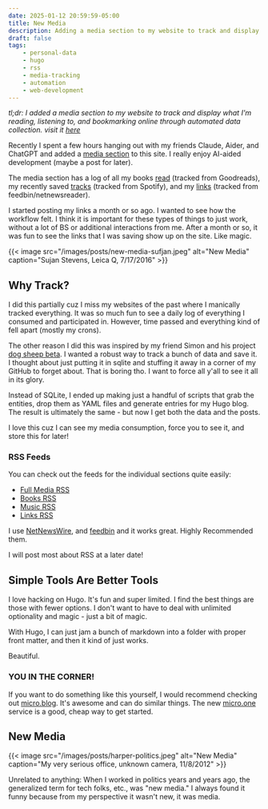 ```yaml
---
date: 2025-01-12 20:59:59-05:00
title: New Media
description: Adding a media section to my website to track and display what I'm reading, listening to, and bookmarking online through automated data collection.
draft: false
tags:
    - personal-data
    - hugo
    - rss
    - media-tracking
    - automation
    - web-development
---
```


_tl;dr: I added a media section to my website to track and display what I'm reading, listening to, and bookmarking online through automated data collection. visit it [here](/media)_

Recently I spent a few hours hanging out with my friends Claude, Aider, and ChatGPT and added a [media section](/media) to this site. I really enjoy AI-aided development (maybe a post for later).

The media section has a log of all my books [read](/media/books) (tracked from Goodreads), my recently saved [tracks](/media/music) (tracked from Spotify), and my [links](/media/links) (tracked from feedbin/netnewsreader).

I started posting my links a month or so ago. I wanted to see how the workflow felt. I think it is important for these types of things to just work, without a lot of BS or additional interactions from me. After a month or so, it was fun to see the links that I was saving show up on the site. Like magic.

{{< image src="/images/posts/new-media-sufjan.jpeg" alt="New Media" caption="Sujan Stevens, Leica Q, 7/17/2016" >}}

## Why Track?

I did this partially cuz I miss my websites of the past where I manically tracked everything. It was so much fun to see a daily log of everything I consumed and participated in. However, time passed and everything kind of fell apart (mostly my crons).

The other reason I did this was inspired by my friend Simon and his project [dog sheep beta](https://github.com/dogsheep/dogsheep-beta). I wanted a robust way to track a bunch of data and save it. I thought about just putting it in sqlite and stuffing it away in a corner of my GitHub to forget about. That is boring tho. I want to force all y'all to see it all in its glory.

Instead of SQLite, I ended up making just a handful of scripts that grab the entities, drop them as YAML files and generate entries for my Hugo blog. The result is ultimately the same - but now I get both the data and the posts.

I love this cuz I can see my media consumption, force you to see it, and store this for later!

### RSS Feeds

You can check out the feeds for the individual sections quite easily:

- [Full Media RSS](/media/index.xml)
- [Books RSS](/media/books/index.xml)
- [Music RSS](/media/music/index.xml)
- [Links RSS](/media/links/index.xml)

I use [NetNewsWire](https://netnewswire.com/), and [feedbin](https://feedbin.com) and it works great. Highly Recommended them.

I will post most about RSS at a later date!

## Simple Tools Are Better Tools

I love hacking on Hugo. It's fun and super limited. I find the best things are those with fewer options. I don't want to have to deal with unlimited optionality and magic - just a bit of magic.

With Hugo, I can just jam a bunch of markdown into a folder with proper front matter, and then it kind of just works.

Beautiful.

### YOU IN THE CORNER!

If you want to do something like this yourself, I would recommend checking out [micro.blog](https://micro.blog). It's awesome and can do similar things. The new [micro.one](https://micro.one) service is a good, cheap way to get started.

## New Media

{{< image src="/images/posts/harper-politics.jpeg" alt="New Media" caption="My very serious office, unknown camera, 11/8/2012" >}}

Unrelated to anything: When I worked in politics years and years ago, the generalized term for tech folks, etc., was "new media." I always found it funny because from my perspective it wasn't new, it was media.
